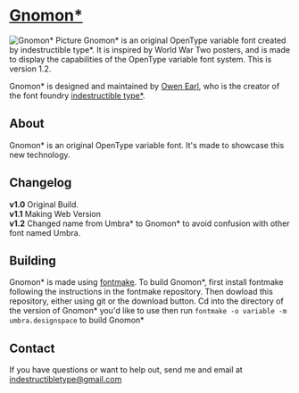 [Gnomon*](http://indestructible-type.github.io/Gnomon.html)
========
![Gnomon* Picture](http://indestructibletype.com/Gnomon/0.gif)
Gnomon* is an original OpenType variable font created by indestructible type*. It is inspired by
World War Two posters, and is made to display the capabilities of the OpenType variable font
system. This is version 1.2.

Gnomon* is designed and maintained by [Owen Earl](https://plus.google.com/103790404905174393616), who is the creator of the font foundry [indestructible type*](http://indestructible-type.github.io).

About
-----
Gnomon* is an original OpenType variable font. It's made to showcase this new technology.

Changelog
---------
<b>v1.0</b>
Original Build.<br>
<b>v1.1</b>
Making Web Version<br>
<b>v1.2</b>
Changed name from Umbra* to Gnomon* to avoid confusion with other font named Umbra.

Building
--------
Gnomon* is made using [fontmake](https://github.com/googlei18n/fontmake). To build Gnomon*, 
first install fontmake following the instructions in the fontmake repository. Then dowload 
this repository, either using git or the download button. Cd into the directory of the version
of Gnomon* you'd like to use then run `fontmake -o variable -m umbra.designspace` to build Gnomon*

Contact
-------
If you have questions or want to help out, send me and email at indestructibletype@gmail.com